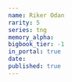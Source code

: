 ```yaml
---
name: Riker Odan
rarity: 5
series: tng
memory_alpha:
bigbook_tier: -1
in_portal: true
date:
published: true
---
```



